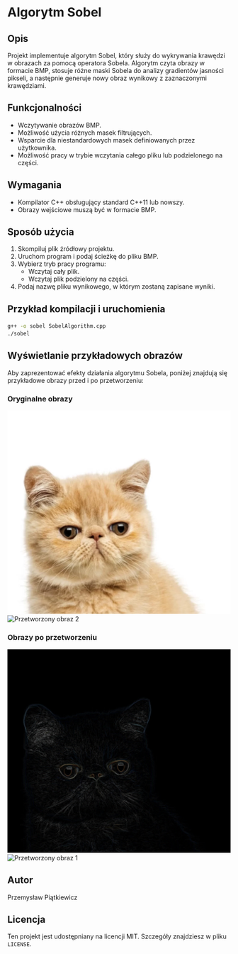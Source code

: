 # Algorytm Sobel

## Opis
Projekt implementuje algorytm Sobel, który służy do wykrywania krawędzi w obrazach za pomocą operatora Sobela. Algorytm czyta obrazy w formacie BMP, stosuje różne maski Sobela do analizy gradientów jasności pikseli, a następnie generuje nowy obraz wynikowy z zaznaczonymi krawędziami.

## Funkcjonalności
- Wczytywanie obrazów BMP.
- Możliwość użycia różnych masek filtrujących.
- Wsparcie dla niestandardowych masek definiowanych przez użytkownika.
- Możliwość pracy w trybie wczytania całego pliku lub podzielonego na części.

## Wymagania
- Kompilator C++ obsługujący standard C++11 lub nowszy.
- Obrazy wejściowe muszą być w formacie BMP.

## Sposób użycia
1. Skompiluj plik źródłowy projektu.
2. Uruchom program i podaj ścieżkę do pliku BMP.
3. Wybierz tryb pracy programu:
   - Wczytaj cały plik.
   - Wczytaj plik podzielony na części.
4. Podaj nazwę pliku wynikowego, w którym zostaną zapisane wyniki.

## Przykład kompilacji i uruchomienia
```bash
g++ -o sobel SobelAlgorithm.cpp
./sobel
```
## Wyświetlanie przykładowych obrazów

Aby zaprezentować efekty działania algorytmu Sobela, poniżej znajdują się przykładowe obrazy przed i po przetworzeniu:

### Oryginalne obrazy
![Oryginalny obraz 1](images/kot.bmp)
![Przetworzony obraz 2](images/ryba.bmp)

### Obrazy po przetworzeniu

![Oryginalny obraz 2](images/kot_sobel.bmp)
![Przetworzony obraz 1](images/ryba_sobel.bmp)



## Autor 
Przemysław Piątkiewicz

## Licencja
Ten projekt jest udostępniany na licencji MIT. Szczegóły znajdziesz w pliku `LICENSE`.
